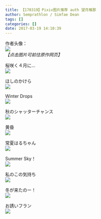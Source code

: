 ```yaml
---
title: 【170319】Pixiv图片推荐 auth 望月椎那
author: Semprathlon / Simfae Dean
tags: []
categories: []
date: 2017-03-19 14:10:39
---
```

作者头像：<br />[![](__ASSETS_HOST_NAME__/2017/03/11876614_4d16bd7cb2b4301c70f54f7f11b3755c_170.jpg)](http://www.pixiv.net/member.php?id=40614)<br /><em>【点击图片可前往原作网页】</em>

桜咲く４月に…<br />[![](__ASSETS_HOST_NAME__/2017/03/49669643_p0_master1200.jpg)](http://www.pixiv.net/member_illust.php?illust_id=49669643&amp;mode=medium)<br />
<!--more-->

ほしのかけら<br />[![](__ASSETS_HOST_NAME__/2017/03/60431056_p0_master1200.jpg)](http://www.pixiv.net/member_illust.php?illust_id=60431056&amp;mode=medium)<br />

Winter Drops<br />[![](__ASSETS_HOST_NAME__/2017/03/60400252_p0_master1200.jpg)](http://www.pixiv.net/member_illust.php?illust_id=60400252&amp;mode=medium)<br />

秋のシャッターチャンス<br />[![](__ASSETS_HOST_NAME__/2017/03/60390692_p0_master1200.jpg)](http://www.pixiv.net/member_illust.php?illust_id=60390692&amp;mode=medium)<br />

黄昏<br />[![](__ASSETS_HOST_NAME__/2017/03/59221945_p0_master1200.jpg)](http://www.pixiv.net/member_illust.php?illust_id=59221945&amp;mode=medium)<br />

常夏はるちゃん<br />[![](__ASSETS_HOST_NAME__/2017/03/59208995_p0_master1200.jpg)](http://www.pixiv.net/member_illust.php?illust_id=59208995&amp;mode=medium)<br />

Summer Sky！<br />[![](__ASSETS_HOST_NAME__/2017/03/57803602_p0_master1200.jpg)](http://www.pixiv.net/member_illust.php?illust_id=57803602&amp;mode=medium)<br />

私のこの気持ち<br />[![](__ASSETS_HOST_NAME__/2017/03/55286339_p0_master1200.jpg)](http://www.pixiv.net/member_illust.php?illust_id=55286339&amp;mode=medium)<br />

冬が来たのー！<br />[![](__ASSETS_HOST_NAME__/2017/03/54087471_p0_master1200.jpg)](http://www.pixiv.net/member_illust.php?illust_id=54087471&amp;mode=medium)<br />

お誘いフラン<br />[![](__ASSETS_HOST_NAME__/2017/03/49821048_p0_master1200.jpg)](http://www.pixiv.net/member_illust.php?illust_id=49821048&amp;mode=medium)<br />